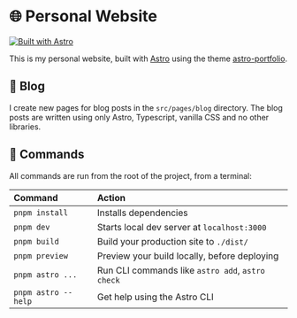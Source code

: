 # 🌐 Personal Website

[![Built with Astro](https://astro.badg.es/v1/built-with-astro.svg)](https://astro.build)

This is my personal website, built with [Astro](https://astro.build) using the theme
[astro-portfolio](https://github.com/withastro/astro/tree/main/examples/portfolio).

## 📝 Blog

I create new pages for blog posts in the `src/pages/blog` directory.
The blog posts are written using only Astro, Typescript, vanilla CSS and no other libraries.

## 🧞 Commands

All commands are run from the root of the project, from a terminal:

| Command                | Action                                           |
| :--------------------- | :----------------------------------------------- |
| `pnpm install`          | Installs dependencies                            |
| `pnpm dev`          | Starts local dev server at `localhost:3000`      |
| `pnpm build`        | Build your production site to `./dist/`          |
| `pnpm preview`      | Preview your build locally, before deploying     |
| `pnpm astro ...`    | Run CLI commands like `astro add`, `astro check` |
| `pnpm astro --help` | Get help using the Astro CLI                     |
